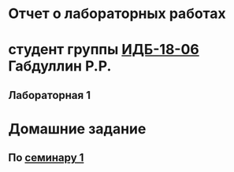 # Отчет о лабораторных работах
# студент группы [ИДБ-18-06]() Габдуллин Р.Р.

## Лабораторная 1

# Домашние задание

## По [семинару 1](https://github.com/stankin/design-part-1/wiki/sem1#%D0%9C%D0%B0..)



